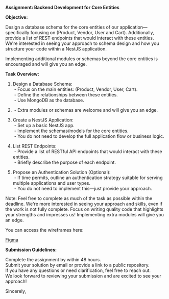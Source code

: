 **Assignment: Backend Development for Core Entities**  

**Objective:**  

Design a database schema for the core entities of our application—specifically focusing on (Product, Vendor, User and Cart). Additionally, provide a list of REST endpoints that would interact with these entities. We're interested in seeing your approach to schema design and how you structure your code within a NestJS application.  

Implementing additional modules or schemas beyond the core entities is encouraged and will give you an edge.  

**Task Overview:**

1. Design a Database Schema:  
    - Focus on the main entities: (Product, Vendor, User, Cart).  
    - Define the relationships between these entities.  
    - Use MongoDB as the database.  

2.  - Extra modules or schemas are welcome and will give you an edge.  

3. Create a NestJS Application:  
    - Set up a basic NestJS app.  
    - Implement the schemas/models for the core entities.  
    - You do not need to develop the full application flow or business logic.  

4. List REST Endpoints:  
    - Provide a list of RESTful API endpoints that would interact with these entities.  
    - Briefly describe the purpose of each endpoint.  

5. Propose an Authentication Solution (Optional):  
    - If time permits, outline an authentication strategy suitable for serving multiple applications and user types.  
    - You do not need to implement this—just provide your approach.  

Note: Feel free to complete as much of the task as possible within the deadline. We're more interested in seeing your approach and skills, even if the work is not fully complete. Focus on writing quality code that highlights your strengths and impresses us! Implementing extra modules will give you an edge.  

You can access the wireframes here:  

[Figma](https://www.figma.com/design/gPzZVWBFTJJNMa4NPIhoyf/Backend-Test?node-id=1-2972&node-type=section)   

**Submission Guidelines:**  

Complete the assignment by within 48 hours.  
Submit your solution by email or provide a link to a public repository.  
If you have any questions or need clarification, feel free to reach out.  
We look forward to reviewing your submission and are excited to see your approach!  

Sincerely,

